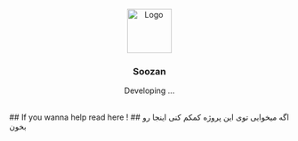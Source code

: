 <br />
<div align="center">
  <a href="https://github.com/mohsenFN/Soozan">
    <img src="images/logo.png" alt="Logo" width="80" height="80">
  </a>

<h3 align="center">Soozan</h3>

  <p align="center">
    Developing ...
    <br />

    
  </p>
</div>

<br />
## If you wanna help read here !
## اگه میخوایی توی این پروژه کمکم کنی اینجا رو بخون


